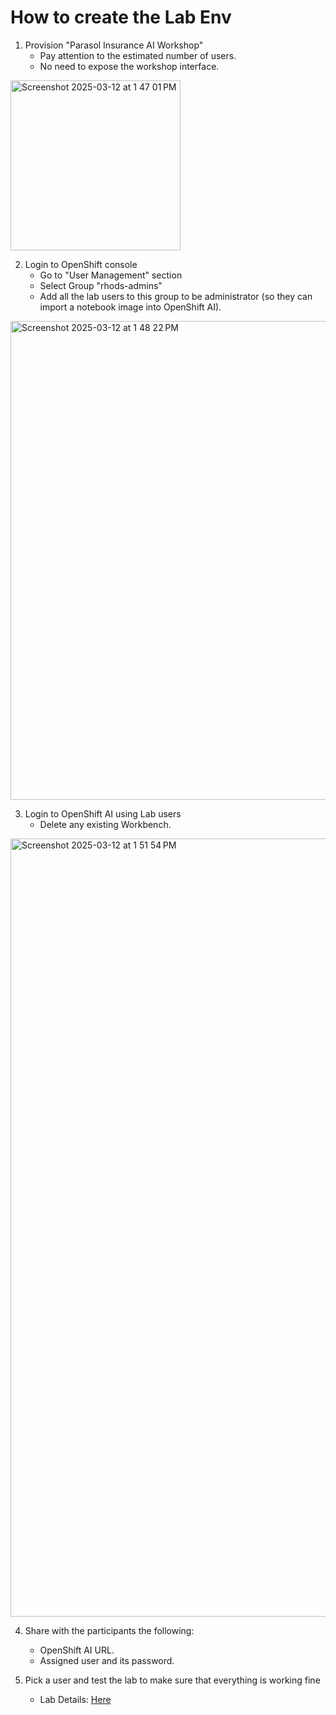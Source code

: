 # How to create the Lab Env

1) Provision "Parasol Insurance AI Workshop"
   - Pay attention to the estimated number of users.
   - No need to expose the workshop interface.

<img width="272" alt="Screenshot 2025-03-12 at 1 47 01 PM" src="https://github.com/user-attachments/assets/5eb23ff7-b888-43aa-8b61-3f1d81ad27b1" />
   
2) Login to OpenShift console
   - Go to "User Management" section
   - Select Group "rhods-admins"
   - Add all the lab users to this group to be administrator (so they can import a notebook image into OpenShift AI).

<img width="766" alt="Screenshot 2025-03-12 at 1 48 22 PM" src="https://github.com/user-attachments/assets/1e9b56e3-7884-4afe-bbbd-950ef158cc4c" />

3) Login to OpenShift AI using Lab users
   - Delete any existing Workbench.

<img width="1245" alt="Screenshot 2025-03-12 at 1 51 54 PM" src="https://github.com/user-attachments/assets/32eaaa5d-1012-400b-bb57-fa5f1f58c81a" />

4) Share with the participants the following:
   - OpenShift AI URL.
   - Assigned user and its password.

5) Pick a user and test the lab to make sure that everything is working fine
   - Lab Details:  [Here](https://github.com/osa-ora/connect-lab-zone/tree/main/ai-lab)





